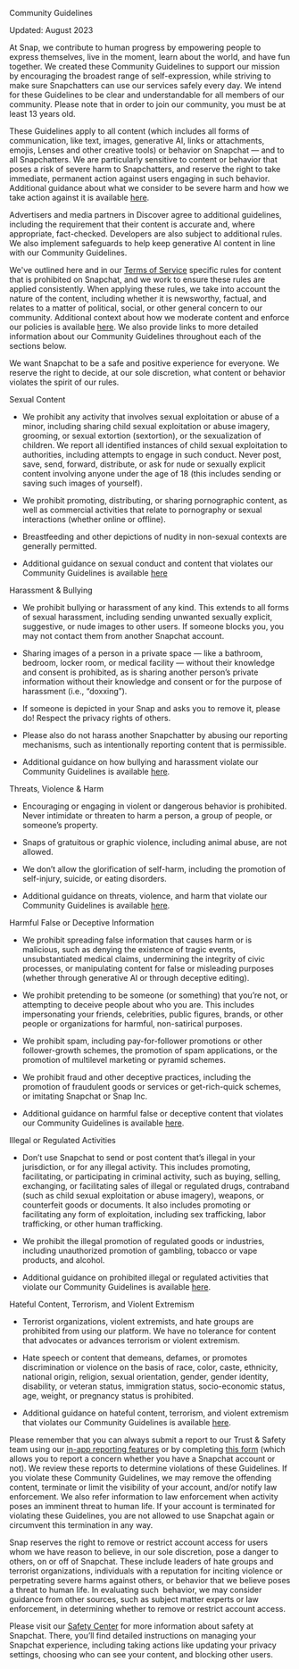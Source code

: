 Community Guidelines

Updated: August 2023

At Snap, we contribute to human progress by empowering people to express themselves, live in the moment, learn about the world, and have fun together. We created these Community Guidelines to support our mission by encouraging the broadest range of self-expression, while striving to make sure Snapchatters can use our services safely every day. We intend for these Guidelines to be clear and understandable for all members of our community. Please note that in order to join our community, you must be at least 13 years old. 

These Guidelines apply to all content (which includes all forms of communication, like text, images, generative AI, links or attachments, emojis, Lenses and other creative tools) or behavior on Snapchat — and to all Snapchatters. We are particularly sensitive to content or behavior that poses a risk of severe harm to Snapchatters, and reserve the right to take immediate, permanent action against users engaging in such behavior. Additional guidance about what we consider to be severe harm and how we take action against it is available [here](https://www.snap.com/privacy/transparency/community-guidelines/severe-harm). 

Advertisers and media partners in Discover agree to additional guidelines, including the requirement that their content is accurate and, where appropriate, fact-checked. Developers are also subject to additional rules. We also implement safeguards to help keep generative AI content in line with our Community Guidelines. 

We've outlined here and in our [Terms of Service](https://snap.com/en-US/terms?lang=en-US) specific rules for content that is prohibited on Snapchat, and we work to ensure these rules are applied consistently. When applying these rules, we take into account the nature of the content, including whether it is newsworthy, factual, and relates to a matter of political, social, or other general concern to our community. Additional context about how we moderate content and enforce our policies is available [here](https://www.snap.com/privacy/transparency/community-guidelines/moderation). We also provide links to more detailed information about our Community Guidelines throughout each of the sections below.

We want Snapchat to be a safe and positive experience for everyone. We reserve the right to decide, at our sole discretion, what content or behavior violates the spirit of our rules.

  

Sexual Content

* We prohibit any activity that involves sexual exploitation or abuse of a minor, including sharing child sexual exploitation or abuse imagery, grooming, or sexual extortion (sextortion), or the sexualization of children. We report all identified instances of child sexual exploitation to authorities, including attempts to engage in such conduct. Never post, save, send, forward, distribute, or ask for nude or sexually explicit content involving anyone under the age of 18 (this includes sending or saving such images of yourself). 
    
* We prohibit promoting, distributing, or sharing pornographic content, as well as commercial activities that relate to pornography or sexual interactions (whether online or offline). 
    
* Breastfeeding and other depictions of nudity in non-sexual contexts are generally permitted.
    
* Additional guidance on sexual conduct and content that violates our Community Guidelines is available [here](https://www.snap.com/privacy/transparency/community-guidelines/sexual-content)
    

  
Harassment & Bullying

* We prohibit bullying or harassment of any kind. This extends to all forms of sexual harassment, including sending unwanted sexually explicit, suggestive, or nude images to other users. If someone blocks you, you may not contact them from another Snapchat account.
    
* Sharing images of a person in a private space — like a bathroom, bedroom, locker room, or medical facility — without their knowledge and consent is prohibited, as is sharing another person’s private information without their knowledge and consent or for the purpose of harassment (i.e., “doxxing”).
    
* If someone is depicted in your Snap and asks you to remove it, please do! Respect the privacy rights of others. 
    
* Please also do not harass another Snapchatter by abusing our reporting mechanisms, such as intentionally reporting content that is permissible. 
    
* Additional guidance on how bullying and harassment violate our Community Guidelines is available [here](https://www.snap.com/privacy/transparency/community-guidelines/harassment-and-bullying).
    

  
Threats, Violence & Harm

* Encouraging or engaging in violent or dangerous behavior is prohibited. Never intimidate or threaten to harm a person, a group of people, or someone’s property.
    
* Snaps of gratuitous or graphic violence, including animal abuse, are not allowed.
    
* We don’t allow the glorification of self-harm, including the promotion of self-injury, suicide, or eating disorders.
    
* Additional guidance on threats, violence, and harm that violate our Community Guidelines is available [here](https://www.snap.com/privacy/transparency/community-guidelines/threats).
    

  
Harmful False or Deceptive Information

* We prohibit spreading false information that causes harm or is malicious, such as denying the existence of tragic events, unsubstantiated medical claims, undermining the integrity of civic processes, or manipulating content for false or misleading purposes (whether through generative AI or through deceptive editing).
    
* We prohibit pretending to be someone (or something) that you’re not, or attempting to deceive people about who you are. This includes impersonating your friends, celebrities, public figures, brands, or other people or organizations for harmful, non-satirical purposes.
    
* We prohibit spam, including pay-for-follower promotions or other follower-growth schemes, the promotion of spam applications, or the promotion of multilevel marketing or pyramid schemes.
    
* We prohibit fraud and other deceptive practices, including the promotion of fraudulent goods or services or get-rich-quick schemes, or imitating Snapchat or Snap Inc.
    
* Additional guidance on harmful false or deceptive content that violates our Community Guidelines is available [here](https://www.snap.com/privacy/transparency/community-guidelines/harmful-false-information).
    

  
Illegal or Regulated Activities

* Don’t use Snapchat to send or post content that’s illegal in your jurisdiction, or for any illegal activity. This includes promoting, facilitating, or participating in criminal activity, such as buying, selling, exchanging, or facilitating sales of illegal or regulated drugs, contraband (such as child sexual exploitation or abuse imagery), weapons, or counterfeit goods or documents. It also includes promoting or facilitating any form of exploitation, including sex trafficking, labor trafficking, or other human trafficking.
    
* We prohibit the illegal promotion of regulated goods or industries, including unauthorized promotion of gambling, tobacco or vape products, and alcohol.
    
* Additional guidance on prohibited illegal or regulated activities that violate our Community Guidelines is available [here](https://www.snap.com/privacy/transparency/community-guidelines/illegal-or-regulated-activities).
    

  
Hateful Content, Terrorism, and Violent Extremism

* Terrorist organizations, violent extremists, and hate groups are prohibited from using our platform. We have no tolerance for content that advocates or advances terrorism or violent extremism.
    
* Hate speech or content that demeans, defames, or promotes discrimination or violence on the basis of race, color, caste, ethnicity, national origin, religion, sexual orientation, gender, gender identity, disability, or veteran status, immigration status, socio-economic status, age, weight, or pregnancy status is prohibited.
    
* Additional guidance on hateful content, terrorism, and violent extremism that violates our Community Guidelines is available [here](https://www.snap.com/privacy/transparency/community-guidelines/hateful-content).
    

  

Please remember that you can always submit a report to our Trust & Safety team using our [in-app reporting features](https://help.snapchat.com/hc/articles/7012399221652?utm_source=web&utm_medium=web_snap&utm_campaign=cg&lang=en-US) or by completing [this form](https://help.snapchat.com/hc/requests/new?utm_source=web&utm_medium=web_snap&utm_campaign=cg&lang=en-US) (which allows you to report a concern whether you have a Snapchat account or not). We review these reports to determine violations of these Guidelines. If you violate these Community Guidelines, we may remove the offending content, terminate or limit the visibility of your account, and/or notify law enforcement. We also refer information to law enforcement when activity poses an imminent threat to human life. If your account is terminated for violating these Guidelines, you are not allowed to use Snapchat again or circumvent this termination in any way.   

Snap reserves the right to remove or restrict account access for users whom we have reason to believe, in our sole discretion, pose a danger to others, on or off of Snapchat. These include leaders of hate groups and terrorist organizations, individuals with a reputation for inciting violence or perpetrating severe harms against others, or behavior that we believe poses a threat to human life. In evaluating such  behavior, we may consider guidance from other sources, such as subject matter experts or law enforcement, in determining whether to remove or restrict account access. 

Please visit our [Safety Center](https://www.snap.com/safety/safety-center) for more information about safety at Snapchat. There, you’ll find detailed instructions on managing your Snapchat experience, including taking actions like updating your privacy settings, choosing who can see your content, and blocking other users.